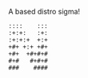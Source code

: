 A based distro sigma!
```
::::    ::: 
:+:+:   :+: 
:+:+:+  +:+ 
+#+ +:+ +#+ 
+#+  +#+#+# 
#+#   #+#+# 
###    ####
                                        
```
